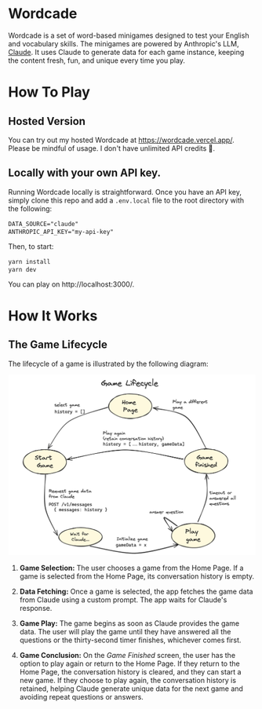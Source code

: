 # Wordcade

Wordcade is a set of word-based minigames designed to test your English and vocabulary skills. The minigames are powered by Anthropic's LLM, [Claude](https://www.anthropic.com/claude). It uses Claude to generate data for each game instance, keeping the content fresh, fun, and unique every time you play.

# How To Play

## Hosted Version

You can try out my hosted Wordcade at https://wordcade.vercel.app/. Please be mindful of usage. I don't have unlimited API credits 🙏.

## Locally with your own API key.

Running Wordcade locally is straightforward. Once you have an API key, simply clone this repo and add a `.env.local` file to the root directory with the following:

```
DATA_SOURCE="claude"
ANTHROPIC_API_KEY="my-api-key"
```

Then, to start:

```
yarn install
yarn dev
```

You can play on http://localhost:3000/.

# How It Works

## The Game Lifecycle

The lifecycle of a game is illustrated by the following diagram:

![Game Lifecycle](/public/images/game-lifecycle.png)

1. **Game Selection:** The user chooses a game from the Home Page. If a game is selected from the Home Page, its conversation history is empty.

2. **Data Fetching:** Once a game is selected, the app fetches the game data from Claude using a custom prompt. The app waits for Claude's response.

3. **Game Play:** The game begins as soon as Claude provides the game data. The user will play the game until they have answered all the questions or the thirty-second timer finishes, whichever comes first.

4. **Game Conclusion:** On the _Game Finished_ screen, the user has the option to play again or return to the Home Page. If they return to the Home Page, the conversation history is cleared, and they can start a new game. If they choose to play again, the conversation history is retained, helping Claude generate unique data for the next game and avoiding repeat questions or answers.
